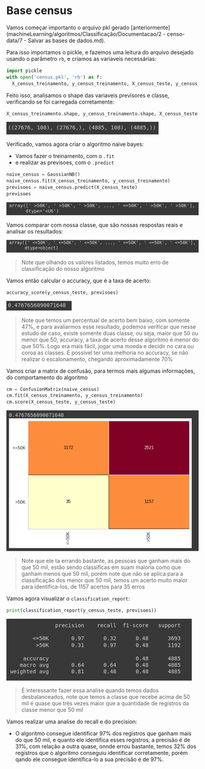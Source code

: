 # Base census

Vamos começar importanto o arquivo pkl gerado [anteriormente](machineLearning/algoritmos/Classificação/Documentacao/2 - censo-data/7 - Salvar as bases de dados.md).

Para isso importamos o pickle, e fazemos uma leitura do arquivo desejado usando o parâmetro `rb`, e criamos as variaveis necessárias:

```python
import pickle
with open('census.pkl', 'rb') as f:
  X_census_treinamento, y_census_treinamento, X_census_teste, y_census_teste = pickle.load(f)
```

Feito isso, analisamos o shape das variaveis previsores e classe, verificando se foi carregada corretamente:

```python
X_census_treinamento.shape, y_census_treinamento.shape, X_census_teste.shape, y_census_teste.shape
```

![shape_census_pkl](img/shape_census_pkl.png)

Verificado, vamos agora criar o algoritmo naive bayes:

- Vamos fazer o treinamento, com o `.fit`
- e realizar as previsoes, com o `.predict`

```python
naive_census = GaussianNB()
naive_census.fit(X_census_treinamento, y_census_treinamento)
previsoes = naive_census.predict(X_census_teste)
previsoes
```

![previsoes_census](img/previsoes_census.png)

Vamos comparar com nossa classe, que são nossas respostas reais e analisar os resultados:

![y_census_teste](img/y_census_teste.png)

> Note que olhando os valores listados, temos muito erro de classificação do nosso algoritmo

Vamos então calcular o accuracy, que é a taxa de acerto:

```python
accuracy_score(y_census_teste, previsoes)
```

![accuracy_score](img/accuracy_score.png)

> Note que temos um percentual de acerto bem baixo, com somente 47%, e para avaliarmos esse resultado, podemos verificar que nesse estudo de caso, existe somente duas classe, ou seja, maior que 50 ou menor que 50, accuracy, a taxa de acerto desse algoritmo é menor do que 50%. Logo era mais fácil, jogar uma moeda e decidir no cara ou coroa as classes. E possível ter uma melhoria no accuracy, se não realizar o escalonamento, chegando aproximadamente 70%

Vamos criar a matrix de confusão, para termos mais algumas informações, do comportamento do algoritmo

```python
cm = ConfusionMatrix(naive_census)
cm.fit(X_census_treinamento, y_census_treinamento)
cm.score(X_census_teste, y_census_teste)
```

![grafico_census_ConfusionMatrix](img/grafico_census_ConfusionMatrix.png)

> Note que ele ta errando bastante, as pessoas que ganham mais do que 50 mil, estão sendo classificas em suam maioria como que ganham menos que 50 mil, porém note que não se aplica para a classificação dos menor que 50 mil, temos um acerto muito maior para identifica-los, de 1157 acertos para 35 erros

Vamos agora visualizar o `classification_report`:

```python
print(classification_report(y_census_teste, previsoes))
```

![report_census](img/report_census.png)

> É interessante fazer essa analise quando temos dados desbalanceados, note que temos a classe que recebe acima de 50 mil  é quase que três vezes maior que a quantidade de registros da classe menor que 50 mil

Vamos realizar uma analise do recall e do precision:

- O algoritmo consegue identificar 97% dos registros que ganham mais do que 50 mil, e quanto ele identifica esses registros, a precisão é de 31%, com relação a outra quase, onnde errou bastante, temos 32% dos registros que o algoritmo conseguiu identificar corretamente, porém qando ele consegue identifica-lo a sua precisão é de 97%.
